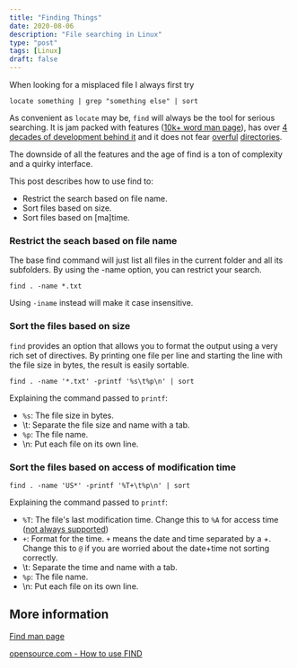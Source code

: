 ```yaml
---
title: "Finding Things"
date: 2020-08-06
description: "File searching in Linux"
type: "post"
tags: [Linux]
draft: false
---
```


When looking for a misplaced file I always first try
```
locate something | grep "something else" | sort
```

As convenient as `locate` may be, `find` will always be the tool for serious searching. It is jam packed with features ([10k+ word man page](https://man7.org/linux/man-pages/man1/find.1.html)), has over [4 decades of development behind it](https://en.wikipedia.org/wiki/Research_Unix) and it does not fear [overful](https://unix.stackexchange.com/questions/120077/the-ls-command-is-not-working-for-a-directory-with-a-huge-number-of-files) [directories](https://unix.stackexchange.com/questions/38955/argument-list-too-long-for-ls).

The downside of all the features and the age of find is a ton of complexity and a quirky interface.

This post describes how to use find to:

- Restrict the search based on file name.
- Sort files based on size.
- Sort files based on [ma]time.

### Restrict the seach based on file name

The base find command will just list all files in the current folder and all its subfolders. By using the -name option, you can restrict your search.

```
find . -name *.txt
```

Using `-iname` instead will make it case insensitive.

### Sort the files based on size

`find` provides an option that allows you to format the output using a very rich set of directives. By printing one file per line and starting the line with the file size in bytes, the result is easily sortable.

```
find . -name '*.txt' -printf '%s\t%p\n' | sort
```

Explaining the command passed to `printf`:

- `%s`: The file size in bytes.
- \t: Separate the file size and name with a tab.
- `%p`: The file name. 
- \n: Put each file on its own line.

### Sort the files based on access of modification time

```
find . -name 'US*' -printf '%T+\t%p\n' | sort
```

Explaining the command passed to `printf`:

- `%T`: The file's last modification time. Change this to `%A` for access time ([not always supported](https://www.linuxquestions.org/questions/linux-software-2/what-is-noatime-how-can-i-mount-a-partition-with-noatime-393617/))
- `+`: Format for the time. `+` means the date and time separated by a +. Change this to `@` if you are worried about the date+time not sorting correctly.
- \t: Separate the time and name with a tab.
- `%p`: The file name. 
- \n: Put each file on its own line.

## More information

[Find man page](https://man7.org/linux/man-pages/man1/find.1.html)

[opensource.com - How to use FIND](https://opensource.com/article/18/4/how-use-find-linux)


